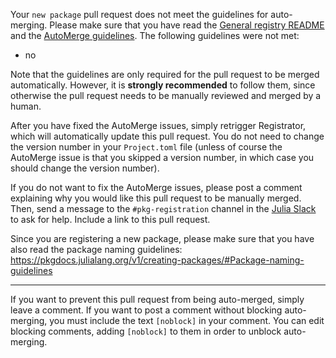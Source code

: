 Your `new package` pull request does not meet the guidelines for auto-merging. Please make sure that you have read the [General registry README](https://github.com/JuliaRegistries/General/blob/master/README.md) and the [AutoMerge guidelines](https://juliaregistries.github.io/RegistryCI.jl/stable/guidelines/). The following guidelines were not met:

- no

Note that the guidelines are only required for the pull request to be merged automatically. However, it is **strongly recommended** to follow them, since otherwise the pull request needs to be manually reviewed and merged by a human.

After you have fixed the AutoMerge issues, simply retrigger Registrator, which will automatically update this pull request. You do not need to change the version number in your `Project.toml` file (unless of course the AutoMerge issue is that you skipped a version number, in which case you should change the version number).

If you do not want to fix the AutoMerge issues, please post a comment explaining why you would like this pull request to be manually merged. Then, send a message to the `#pkg-registration` channel in the [Julia Slack](https://julialang.org/slack/) to ask for help. Include a link to this pull request.

Since you are registering a new package, please make sure that you have also read the package naming guidelines: https://pkgdocs.julialang.org/v1/creating-packages/#Package-naming-guidelines



---
If you want to prevent this pull request from being auto-merged, simply leave a comment. If you want to post a comment without blocking auto-merging, you must include the text `[noblock]` in your comment. You can edit blocking comments, adding `[noblock]` to them in order to unblock auto-merging.
<!-- [noblock] -->